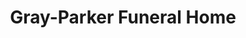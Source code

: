 ---
title: "Gray-Parker Funeral Home"
url: /port-jervis/gray-parker-funeral-home/
shop: funeral directors
---